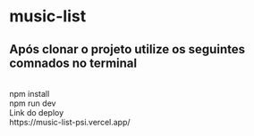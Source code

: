 # music-list
## Após clonar o projeto utilize os seguintes comnados no terminal
<br/>
npm install
<br/>
npm run dev
<br/>
Link do deploy
<br/>
https://music-list-psi.vercel.app/
